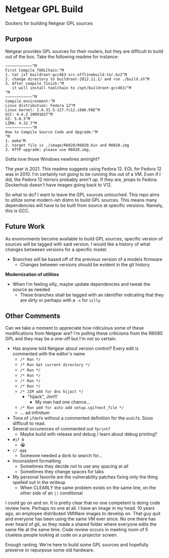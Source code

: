 # Netgear GPL Build
Dockers for building Netgear GPL sources

## Purpose
Netgear provides GPL sources for their routers, but they are difficult to build out of the box. Take the following readme for instance:
```
~~~~~~~~~~~~^M
First Compile TOOLChain:^M
1. tar jxf buildroot-gcc463-src-offlinebuild.tar.bz2^M
2. change directory to buildroot-2012.11.1/ and run ./build.sh^M
3. After compile finish:^M
   it will install toolchain to /opt/buildroot-gcc463/^M
^M
~~~~~~~~~~~~^M
Compile environment:^M
Linux distribution: Fedora 12^M
Linux kernel: 2.6.31.5-127.fc12.i686.PAE^M
GCC: 4.4.2 20091027^M
XZ: 5.0.3^M
LZMA: 4.32.7^M
~~~~~~~~~~~~^M
How to Compile Source Code and Upgrade:^M
^M
1. make^M
2. target file is ./image/R6020/R6020.bin and R6020.img
3. HTTP upgrade: please use R6020.img.
```

Gotta love those Windows newlines amiright?

The year is 2021. This readme suggests using Fedora 12. EOL for Fedora 12 was in 2010. I'm certainly not going to be running this out of a VM. Even if I did, the Fedora 12 mirrors probably aren't up. If they are, props to Fedora. Dockerhub doesn't have images going back to V12.

So what to do? I want to leave the GPL sources untouched. This repo aims to utilize some modern-ish distro to build GPL sources. This means many dependencies will have to be built from source at specific versions. Namely, this is GCC.

## Future Work

As environments become available to build GPL sources, specific version of sources will be tagged with said version. I would like a history of what changes betweeen versions for a specific model.
- Branches will be based off of the previous version of a models firmware
  - Changes between versions should be evident in the git history

**Modernization of utilities**
- When I'm feeling silly, maybe update dependencies and tweak the source as needed
  - These branches shall be tagged with an identifier indicating that they are *dirty* or perhaps with a `-s` for `silly`

## Other Comments

Can we take a moment to appreciate how ridiculous some of these modifications from Netgear are? I'm pulling these criticisms from the R6080 GPL and they may be a one-off but I'm not so certain.
- Has anyone told Netgear about version control? Every edit is commented with the editor's name
  - `/* Ron */`
  - `/* Ron Get current directory */`
  - `/* Ron */`
  - `/* Ron */`
  - `/* Ron */`
  - `/* Ron */`
  - `/* JIM add for dns hijact */`
    - "hijack", Jim!!!
      - My man had one chance... 
  - `/* Ron add for auto add setup.cgi?next_file */`
  - ... ad infinitum
- Tons of `ifdef`s without a commented definition for the `endif`s. Sooo difficult to read.
- Several occurences of commented out `fprintf`
  - Maybe build with release and debug / learn about debug printing?
- `#if 0`
  - 😭
- `// qqq`
  - Someone needed a dork to search for...
- Inconsistent formatting
  - Sometimes they decide not to use any spacing at all
  - Sometimes they change spaces for tabs
- My personal favorite are the vulnerability patches fixing only the thing spelled out in the writeup
  - When CLEARLY the same problem exists on the same line, on the other side of an `||` conditional

I could go on and on. It is pretty clear that no one competent is doing code review here. Perhaps no one at all. I have an image in my head. 10 years ago, an employee distributed VMWare images to develop on. That guy quit and everyone has been using the same VM ever since. No one there has ever heard of git, so they made a shared folder where everyone edits the same file at the same time. Code review occurs in meeting room of 5 clueless people looking at code on a projector screen.

Enough ranting. We're here to build some GPL sources and hopefully preserve or repurpose some old hardware.
